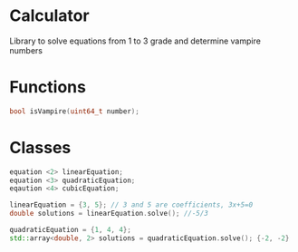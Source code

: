 # Calculator
Library to solve equations from 1 to 3 grade and determine vampire numbers
# Functions
```cpp
bool isVampire(uint64_t number);
```
# Classes
```cpp
equation <2> linearEquation;
equation <3> quadraticEquation;
eqaution <4> cubicEquation;

linearEquation = {3, 5}; // 3 and 5 are coefficients, 3x+5=0
double solutions = linearEquation.solve(); //-5/3

quadraticEquation = {1, 4, 4};
std::array<double, 2> solutions = quadraticEquation.solve(); {-2, -2}
```
